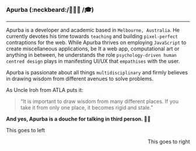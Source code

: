 ### Apurba (:neckbeard:/👨🏽‍💻 /🎓)
---

Apurba is a developer and academic based in `Melbourne, Australia`. He currently devotes his time towards `teaching` and building `pixel-perfect` contraptions for the web. While Apurba thrives on employing `JavaScript` to create miscellaneous applications, be It a web app, computational art or anything in between, he understands the role `psychology-driven human centred design` plays in manifesting UI/UX that `empathises` with the user.

Apurba is passionate about all things `multidisciplinary` and firmly believes in drawing wisdom from different avenues to solve problems. 

As Uncle Iroh from ATLA puts it:

> “It is important to draw wisdom from many different places. If you take it from only one place, it becomes rigid and stale.”

**And yes, Apurba is a douche for talking in third person. :man_shrugging:**
<p align = "left">This goes to left<p>
<p align = "right">This goes to right<p>
